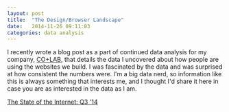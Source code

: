 ```yaml
---
layout: post
title:  "The Design/Browser Landscape"
date:   2014-11-26 09:11:03
categories: data analysis
---
```

I recently wrote a blog post as a part of continued data analysis for my company, [CO+LAB](https://www.teamcolab.com), that details the data I uncovered about how people are using the websites we build. I was fascinated by the data and was surprised at how consistent the numbers were. I'm a big data nerd, so information like this is always something that interests me, and I thought I'd share it here in case you are as interested in the data as I am.

[The State of the Internet: Q3 '14](https://www.teamcolab.com/blog/state-of-internet-q3-2014/)
